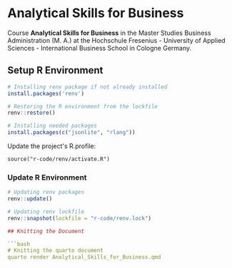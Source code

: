 # Analytical Skills for Business

Course **Analytical Skills for Business** in the Master Studies Business Administration (M. A.) at the Hochschule Fresenius - University of Applied Sciences - International Business School in Cologne Germany.

## Setup R Environment

```r
# Installing renv package if not already installed
install.packages('renv')

# Restoring the R environment from the lockfile
renv::restore()

# Installing needed packages
install.packages(c("jsonlite", "rlang"))
```

Update the project's R.profile:

```txt
source("r-code/renv/activate.R")
```

### Update R Environment

```r
# Updating renv packages
renv::update()

# Updating renv lockfile
renv::snapshot(lockfile = "r-code/renv.lock")

## Knitting the Document

```bash
# Knitting the quarto document
quarto render Analytical_Skills_for_Business.qmd
```
